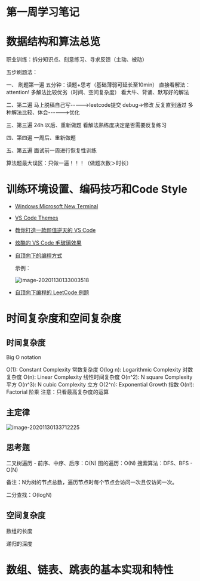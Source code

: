 # 第一周学习笔记

# 数据结构和算法总览

职业训练：拆分知识点、刻意练习、寻求反馈（主动、被动）

五步刷题法：

一、 刷题第一遍
五分钟：读题+思考（基础薄弱可延长至10min）
直接看解法：attention! 多解法比较优劣（时间、空间复杂度）
看大牛、背诵、默写好的解法

二、第二遍
马上脱稿自己写----->leetcode提交
debug->修改 反复直到通过
多种解法比较、体会------>优化

三、第三遍
24h 以后、重新做题
看解法熟练度决定是否需要反复练习

四、第四遍
一周后、重新做题

五、第五遍
面试前一周进行恢复性训练

算法题最大误区：只做一遍！！！（做题次数＞时长）

# 训练环境设置、编码技巧和Code Style

- [Windows Microsoft New Terminal](http://github.com/microsoft/terminal)

- [VS Code Themes](http://vscodethemes.com/)

- [教你打造一款颜值逆天的 VS Code](http://toutiao.io/posts/7w5ixl/preview)

- [炫酷的 VS Code 毛玻璃效果](http://juejin.im/post/5ce1365151882525ff28ed47)

- [自顶向下的编程方式](http://markhneedham.com/blog/2008/09/15/clean-code-book-review/)

  示例：

  ![image-20201130133003518](https://gitee.com/dong618/blog/raw/master/img/202011/20201130133005.png)

- [自顶向下编程的 LeetCode 例题](http://leetcode-cn.com/problems/valid-palindrome/)

# 时间复杂度和空间复杂度

## 时间复杂度

Big O notation

O(1): Constant Complexity 常数复杂度
O(log n): Logarithmic Complexity 对数复杂度
O(n): Linear Complexity 线性时间复杂度
O(n^2): N square Complexity 平方
O(n^3): N cubic Complexity 立方
O(2^n): Exponential Growth 指数
O(n!): Factorial 阶乘
注意：只看最高复杂度的运算

## 主定律

![image-20201130133712225](https://gitee.com/dong618/blog/raw/master/img/202011/20201130133713.png)

## 思考题

二叉树遍历 - 前序、中序、后序：O(N)
图的遍历：O(N)
搜索算法：DFS、BFS - O(N)

备注：N为树的节点总数，遍历节点时每个节点会访问一次且仅访问一次。

二分查找：O(logN)

## 空间复杂度

数组的长度

递归的深度

# 数组、链表、跳表的基本实现和特性
